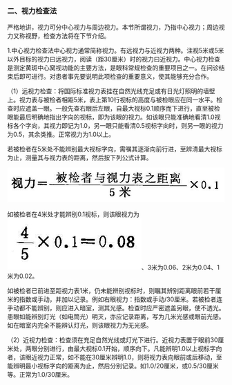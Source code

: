 ### 二、视力检查法

严格地讲，视力可分中心视力与周边视力。本节所谓视力，乃指中心视力；周边视力又称视野，检查方法将在下节介绍。

1.中心视力检查法中心视力通常简称视力。有远视力与近视力两种。注视5米或5米以外目标的视力曰远视力，阅读（距30厘米）时的视力曰近视力。中心视力检查是测定黄斑中心窝视功能的主要方法，是眼科常规检查的重要项目之一。在问诊结束后即可进行。对患者事先要说明此项检查的重要意义，使其能够充分合作。

（1）远视力检查：将国际标准视力表挂在自然光线充足或有日光灯照明的墙壁上。视力表与被检者相距5米，表上第10行视标的高度与被检眼应在同一水平。检查时应遮盖一眼。一般先查右眼后左眼，自最大视标0.1顺序而下进行，直至被检眼能最后明确地指出字向的视标，即为该眼的视力。如该眼只能准确地看清1.0视标各个字向，其视力即记为1.0，另一眼只能看清0.5视标字向时，则另一眼的视力为0.5，其余类推。正常视力为1.0以上。

若被检者在5米处不能辨别最大视标字向，需嘱其逐渐向前行进，至辨清最大视标为止，测量其与视力表的距离，然后按下列公式计算。

![插图](./img/公式.jpg)

如被检者在4米处才能辨别0.1视标，则该眼视力为![插图](./img/小公式.jpg)、3米为0.06、2米为0.04、1米为0.02。

如被检者已前进至距视力表1米，仍未能辨别视标时，则瞩其辨别距离眼前若干厘米的指数或手动，并加以记录。例如右眼视力：指数或手动/30厘米。若被检者连手动都不能辨别，则应进入暗室，测其光感。检查时应严密遮盖另眼，使不透光。患眼如能辨别灯光（如电筒光）明灭，亦应记录距离，写为几米光感或眼前光感。如在暗室内完全不能辨认灯光，则该眼视力为无光感。

（2）近视力检查：检查须在充足自然光线或灯光下进行。近视力表置于眼前30厘米处，两眼分别进行，由最大视标0.1开始，顺序向下。凡能辨明1.0以上视标字向者，该眼近视力正常，如不能在30厘米辨明1.0，则将视力表向眼前或后移动，至能辨明最小视标字向的距离为止，然后分别记录。如1.0/20厘米，或0.5/30厘米等。正常为1.0/30厘米。
